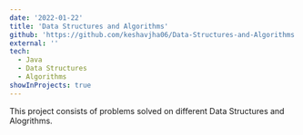 ```yaml
---
date: '2022-01-22'
title: 'Data Structures and Algorithms'
github: 'https://github.com/keshavjha06/Data-Structures-and-Algorithms'
external: ''
tech:
  - Java
  - Data Structures
  - Algorithms
showInProjects: true
---
```


This project consists of problems solved on different Data Structures and Alogrithms.
